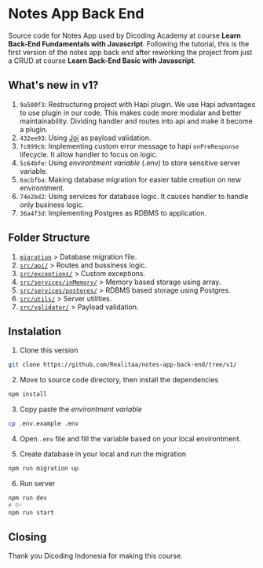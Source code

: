 # Notes App Back End

Source code for Notes App used by Dicoding Academy at course **Learn Back-End Fundamentals with Javascript**. Following the tutorial, this is the first version of the notes app back end after reworking the project from just a CRUD at course **Learn Back-End Basic with Javascript**.

## What's new in v1?

1. `9a500f3`: Restructuring project with Hapi plugin.
    We use Hapi advantages to use plugin in our code. This makes code more modular and better maintainability. Dividing handler and routes into api and make it become a plugin.
2. `432ee93`: Using [Joi](https://joi.dev/) as payload validation.
3. `fc899cb`: Implementing custom error message to hapi `onPreResponse` lifecycle. It allow handler to focus on logic.
4. `5c64bfe`: Using _environtment variable_ (.env) to store sensitive server variable.
5. `6acbfba`: Making database migration for easier table creation on new environtment.
6. `74e2bd2`: Using services for database logic. It causes handler to handle only business logic.
7. `36a4f3d`: Implementing Postgres as RDBMS to application.

## Folder Structure

1. [`migration`](migrations/) > Database migration file.
2. [`src/api/`](src/api/) > Routes and bussiness logic.
3. [`src/exceptions/`](/src/exceptions/) > Custom exceptions.
4. [`src/services/inMemory/`](/src/services/inMemory/NotesService.js) > Memory based storage using array.
5. [`src/services/postgres/`](/src/services/postgres/NotesService.js) > RDBMS based storage using Postgres.
6. [`src/utils/`](src/utils/) > Server utilities.
7. [`src/validator/`](src/validator/) > Payload validation.

## Instalation

1. Clone this version

```sh
git clone https://github.com/Realitaa/notes-app-back-end/tree/v1/
```

2. Move to source code directory, then install the dependencies

```sh
npm install
```

3. Copy paste the _environtment variable_

```sh
cp .env.example .env
```

4. Open `.env` file and fill the variable based on your local environtment.

5. Create database in your local and run the migration

```sh
npm run migration up
```

6. Run server

```sh
npm run dev
# Or
npm run start
```

## Closing

Thank you Dicoding Indonesia for making this course.